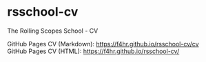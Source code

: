 # rsschool-cv
The Rolling Scopes School - CV

GitHub Pages CV (Markdown): https://f4hr.github.io/rsschool-cv/cv \
GitHub Pages CV (HTML): https://f4hr.github.io/rsschool-cv/
